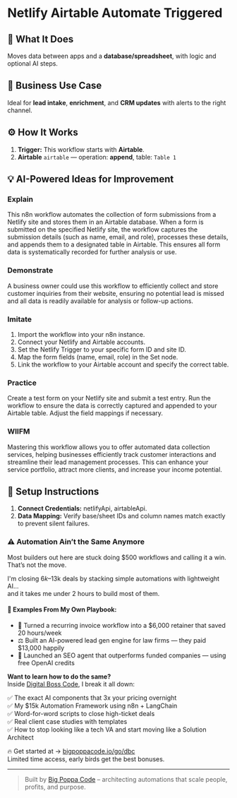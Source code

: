 # Netlify Airtable Automate Triggered
  ## 🚀 What It Does
  Moves data between apps and a **database/spreadsheet**, with logic and optional AI steps.
  
  ## 💼 Business Use Case
  Ideal for **lead intake**, **enrichment**, and **CRM updates** with alerts to the right channel.
  
  ## ⚙️ How It Works
  1. **Trigger:** This workflow starts with **Airtable**.
  2. **Airtable** `airtable` — operation: **append**, table: `Table 1`
  
  ## 💡 AI-Powered Ideas for Improvement
  ### Explain
This n8n workflow automates the collection of form submissions from a Netlify site and stores them in an Airtable database. When a form is submitted on the specified Netlify site, the workflow captures the submission details (such as name, email, and role), processes these details, and appends them to a designated table in Airtable. This ensures all form data is systematically recorded for further analysis or use.

### Demonstrate
A business owner could use this workflow to efficiently collect and store customer inquiries from their website, ensuring no potential lead is missed and all data is readily available for analysis or follow-up actions.

### Imitate
1. Import the workflow into your n8n instance.
2. Connect your Netlify and Airtable accounts.
3. Set the Netlify Trigger to your specific form ID and site ID.
4. Map the form fields (name, email, role) in the Set node.
5. Link the workflow to your Airtable account and specify the correct table.

### Practice
Create a test form on your Netlify site and submit a test entry. Run the workflow to ensure the data is correctly captured and appended to your Airtable table. Adjust the field mappings if necessary.

### WIIFM
Mastering this workflow allows you to offer automated data collection services, helping businesses efficiently track customer interactions and streamline their lead management processes. This can enhance your service portfolio, attract more clients, and increase your income potential.
  
  ## 🔧 Setup Instructions
  1. **Connect Credentials:** netlifyApi, airtableApi.
2. **Data Mapping:** Verify base/sheet IDs and column names match exactly to prevent silent failures.
  
### ⚠️ Automation Ain’t the Same Anymore

Most builders out here are stuck doing $500 workflows and calling it a win.  
That’s not the move.  

I'm closing $6k–$13k deals by stacking simple automations with lightweight AI...  
and it takes me under 2 hours to build most of them.

#### 🧠 Examples From My Own Playbook:
- 🔁 Turned a recurring invoice workflow into a $6,000 retainer that saved 20 hours/week  
- ⚖️ Built an AI-powered lead gen engine for law firms — they paid $13,000 happily  
- 🚀 Launched an SEO agent that outperforms funded companies — using free OpenAI credits  

**Want to learn how to do the same?**  
Inside [Digital Boss Code](https://bigpoppacode.io/go/dbc), I break it all down:

✅ The exact AI components that 3x your pricing overnight  
✅ My $15k Automation Framework using n8n + LangChain  
✅ Word-for-word scripts to close high-ticket deals  
✅ Real client case studies with templates  
✅ How to stop looking like a tech VA and start moving like a Solution Architect  

🔥 Get started at → [bigpoppacode.io/go/dbc](https://bigpoppacode.io/go/dbc)  
Limited time access, early birds get the best bonuses.

---
> Built by [Big Poppa Code](https://bigpoppacode.io) – architecting automations that scale people, profits, and purpose.
  